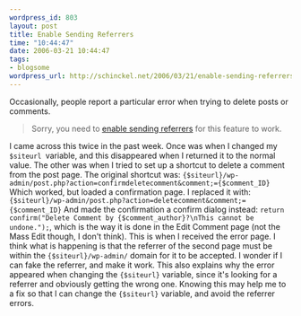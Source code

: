 ```yaml
--- 
wordpress_id: 803
layout: post
title: Enable Sending Referrers
time: "10:44:47"
date: 2006-03-21 10:44:47
tags: 
- blogsome
wordpress_url: http://schinckel.net/2006/03/21/enable-sending-referrers/
---
```

Occasionally, people report a particular error when trying to delete posts or comments. 

> Sorry, you need to [enable sending referrers][1] for this feature to work.

I came across this twice in the past week. Once was when I changed my `$siteurl `variable, and this disappeared when I returned it to the normal value. The other was when I tried to set up a shortcut to delete a comment from the post page.  The original shortcut was: `{$siteurl}/wp-admin/post.php?action=confirmdeletecomment&comment;={$comment_ID}` Which worked, but loaded a confirmation page. I replaced it with: `{$siteurl}/wp-admin/post.php?action=deletecomment&comment;={$comment_ID}` And made the confirmation a confirm dialog instead: `return confirm("Delete Comment by {$comment_author}?\nThis cannot be undone.");`, which is the way it is done in the Edit Comment page (not the Mass Edit though, I don't think). This is when I received the error page. I think what is happening is that the referrer of the second page must be within the `{$siteurl}/wp-admin/` domain for it to be accepted. I wonder if I can fake the referrer, and make it work. This also explains why the error appeared when changing the `{$siteurl}` variable, since it's looking for a referrer and obviously getting the wrong one. Knowing this may help me to a fix so that I can change the `{$siteurl}` variable, and avoid the referrer errors. 

   [1]: http://codex.wordpress.org/Enable_Sending_Referrers


